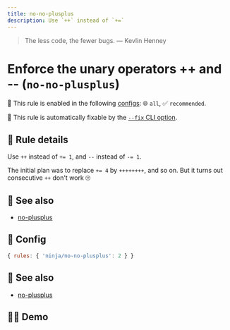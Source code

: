 ```yaml
---
title: no-no-plusplus
description: Use `++` instead of `+=`
---
```


<script setup lang="ts">
import CodeEditor from '../../.vitepress/theme/components/code-editor.vue';
import {ruleName, presetConfigs, initialText} from '../../src/sample-code/no-no-plusplus';
</script>

> The less code, the fewer bugs. — Kevlin Henney

# Enforce the unary operators ++ and -- (`no-no-plusplus`)

💼 This rule is enabled in the following [configs](/configs/): 🌐 `all`, ✅
`recommended`.

🔧 This rule is automatically fixable by the
[`--fix` CLI option](https://eslint.org/docs/latest/user-guide/command-line-interface#--fix).

<!-- end auto-generated rule header -->

## 📖 Rule details

Use `++` instead of `+= 1`, and `--` instead of `-= 1`.

The initial plan was to replace `+= 4` by `++++++++`, and so on. But it turns
out consecutive `++` don't work 🙄

## 🔗 See also

- [no-plusplus](https://eslint.org/docs/latest/rules/no-plusplus)

## 🔧 Config

```js
{ rules: { 'ninja/no-no-plusplus': 2 } }
```

## 🔗 See also

- [no-plusplus](https://eslint.org/docs/latest/rules/no-plusplus)

## 🧑‍💻 Demo

<CodeEditor :rule="ruleName" :text="initialText" :presetConfigs="presetConfigs" />
